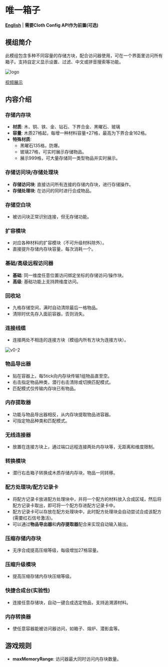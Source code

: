 # 唯一箱子

**[English](README-en_us.md)** | **需要Cloth Config API作为前置(可选)**

## 模组简介

此模组包含多种不同容量的存储方块，配合访问器使用，可在一个界面里访问所有箱子。支持自定义显示设置、过滤、中文或拼音搜索等功能。

![logo](https://i.postimg.cc/tJFXFPL9/logo.png)

[视频展示](https://www.bilibili.com/video/av830034396/)

## 内容介绍

### 存储内存块

- **材质**: 木、铜、铁、金、钻石、下界合金、黑曜石、玻璃
- **容量**: 木质27格起，每增一种材料容量+27格，最高为下界合金162格。
- **特殊材质**:
    - 黑曜石135格，防爆。
    - 玻璃27格，可实时展示存储物品。
  - 展示999格，可大量存储同一类型物品并实时展示。

### 存储访问块/存储处理块

- **存储访问块**: 直接访问所有连接的存储内存块，进行存储操作。
- **存储处理块**: 在访问的同时进行合成物品。

### 存储空白块

- 被访问块正常识别连接，但无存储功能。

### 扩容模块

- 对应各种材料的扩容模块（不可升级材料除外）。
- 直接提升存储内存块容量，每次消耗一个。

### 基础/高级远程访问器

- **基础**: 同一维度任意位置访问绑定坐标的存储访问/操作块。
- **高级**: 基础功能上支持跨维度访问。

### 回收站

- 九格存储空间，满时自动清除最后一格物品。
- 清除时优先存入面前容器，否则消失。

### 连接线缆

- 连接两处不相连的连接方块（模组内所有方块为连接方块）。

![v0-2](https://i.postimg.cc/nhnGC5KC/v0-2.png)

### 物品导出器

- 贴在容器上，每5tick向内存块传输1组物品直至空。
- 右击指定物品种类，潜行右击清除或切换匹配模式。
- 匹配模式仅传输内存块已有物品。

### 内存提取器

- 功能与物品导出器相反，从内存块提取物品进容器。
- 可指定物品种类和匹配模式。

### 无线连接器

- 放置在连接方块上，通过端口远程连接两处内存块等，无距离和维度限制。

### 转换模块

- 潜行右击箱子转换成木质存储内存块，物品一同转移。

### 配方处理块/配方记录卡

- 将配方记录卡放进配方处理块中，并将一个配方的材料放入合成区域，然后将配方记录卡取出，即可将一个配方存进配方记录卡中。
- 配方记录卡可以存放在配方处理块中，此时配方处理块会自动尝试合成该配方(需要红石信号激活)。
- 可以通过**物品导出器**和**内存提取器**配合来实现自动输入输出。

### 压缩存储内存块

- 无序合成提高压缩等级，每级增加27格容量。

### 压缩升级模块

- 提高压缩存储内存块压缩等级。

### 快捷合成台(实验性)

- 连接任意存储块，自动一键合成选定物品，支持追溯源材料。

### 内存转换器

- 使任意容器能被访问器访问，如箱子、熔炉、潜影盒等。

## 游戏规则

- **maxMemoryRange**: 访问器最大同时访问内存块数量。
